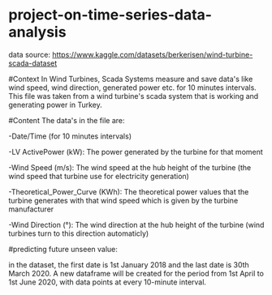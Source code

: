 # project-on-time-series-data-analysis

data source: https://www.kaggle.com/datasets/berkerisen/wind-turbine-scada-dataset

#Context
In Wind Turbines, Scada Systems measure and save data's like wind speed, wind direction, generated power etc. for 10 minutes intervals. This file was taken from a wind turbine's scada system that is working and generating power in Turkey.

#Content
The data's in the file are:

-Date/Time (for 10 minutes intervals)

-LV ActivePower (kW): The power generated by the turbine for that moment

-Wind Speed (m/s): The wind speed at the hub height of the turbine (the wind speed that turbine use for electricity generation)

-Theoretical_Power_Curve (KWh): The theoretical power values that the turbine generates with that wind speed which is given by the turbine manufacturer

-Wind Direction (°): The wind direction at the hub height of the turbine (wind turbines turn to this direction automaticly)


#predicting future unseen value:

in the dataset, the first date is 1st January 2018 and the last date is 30th March 2020. A new dataframe will be created for the period from 1st April to 1st June 2020, with data points at every 10-minute interval.
